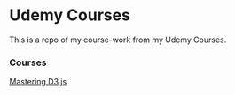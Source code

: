 # Udemy Courses

This is a repo of my course-work from my Udemy Courses.

### Courses
[Mastering D3.js](/udemy/masteringd3js/)
